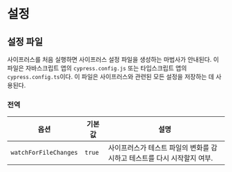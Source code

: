 # 설정

## 설정 파일

사이프러스를 처음 실행하면 사이프러스 설정 파일을 생성하는 마법사가 안내된다. 이 파일은 자바스크립트 앱의 `cypress.config.js` 또는 타입스크립트 앱의 `cypress.config.ts`이다. 이 파일은 사이프러스와 관련된 모든 설정을 저장하는 데 사용된다.

### 전역

| 옵션                  | 기본값 | 설명                                                         |
| --------------------- | ------ | ------------------------------------------------------------ |
| `watchForFileChanges` | `true` | 사이프러스가 테스트 파일의 변화를 감시하고 테스트를 다시 시작할지 여부. |